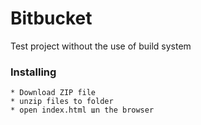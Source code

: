 # Bitbucket

Test project without the use of build system

### Installing


```
* Download ZIP file
* unzip files to folder
* open index.html шn the browser
```
